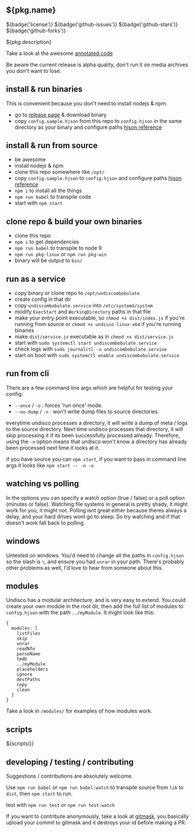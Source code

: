## ${pkg.name}

${badge('license')} ${badge('github-issues')} ${badge('github-stars')} ${badge('github-forks')}

${pkg.description}

Take a look at the awesome [annotated code](https://fauxilla.github.io/undiscombobulate/lib/index.js.html)

Be aware the current release is alpha quality, don't run it on media archives you don't want to lose.

## install & run binaries

This is convenient because you don't need to install nodejs & npm.

 * go to [release page](https://github.com/fauxilla/undiscombobulate/releases) & download binary
 * copy `config.sample.hjson` from this repo to `config.hjson` in the same
   directory as your binary and configure paths
   [hjson reference](http://hjson.org/)

## install & run from source

 * be awesome
 * install nodejs & npm
 * clone this repo somewhere like `/opt/`
 * copy `config.sample.hjson` to `config.hjson` and configure paths
   [hjson reference](http://hjson.org/)
 * `npm i` to install all the things
 * `npm run babel` to transpile code
 * start with `npm start`

## clone repo & build your own binaries

 * clone this repo
 * `npm i` to get dependencies
 * `npm run babel` to transpile to node 9
 * `npm run pkg-linux` or `npm run pkg-win`
 * binary will be output to `bin/`

## run as a service

  * copy binary or clone repo to `/opt/undiscombobulate`
  * create config in that dir
  * copy `undiscombobulate.service` into `/etc/systemd/system`
  * modify `ExecStart` and `WorkingDirectory` paths in that file
  * make your entry point executable, so `chmod +x dist/index.js` if you're running from source or `chmod +x undisco-linux-x64` if you're running binaries
  * make `dist/service.js` executable as in `chmod +x dist/service.js`
  * start with `sudo systemctl start undiscombobulate.service`
  * check logs with `sudo journalctl -u undiscombobulate.service`
  * start on boot with `sudo systemctl enable undiscombobulate.service`

## run from cli

There are a few command line args which are helpful for testing your config:

 * `--once` / `-o` : forces 'run once' mode.
 * `--no-dump` / `-n` : won't write dump files to source directories.

everytime undisco processes a directory, it will write a dump of meta / logs to the source directory. Next time undisco processes that directory, it will skip processing it if its been successfully processed already. Therefore, using the `-n` option means that undisco won't know a directory has already been processed next time it looks at it.

if you have source you can `npm start`, if you want to pass in command line args it looks like `npm start -- -n -o`

## watching vs polling

In the options you can specify a watch option (true / false) or a poll option
(minutes or false). Watching file systems in general is pretty shady, it might
work for you, it might not. Polling isnt great either because theres always
a delay, and your hard drives wont go to sleep. So try watching and if that
doesn't work fall back to polling.

## windows

Untested on windows. You'd need to change all the paths in `config.hjson` so the slash is `\`, and ensure you had `unrar` in your path. There's probably other problems as well, I'd love to hear from someone about this.

## modules

Undisco has a modular architecture, and is very easy to extend. You could create your own module in the root dir, then add the full list of modules to `config.hjson`
with the path `../myModule`. It might look like this:

```
{
  modules: [
    listFiles
    skip
    unrar
    readNfo
    parseName
    tmdb
    ../myModule
    placeholders
    ignore
    destPaths
    copy
    clean
  ]
}
```

Take a look in `/modules/` for examples of how modules work.

## scripts

${scripts()}

## developing / testing / contributing

Suggestions / contributions are absolutely welcome.

Use `npm run babel` or `npm run babel:watch` to transpile source from `lib` to
`dist`, then `npm start` to run.

test with `npm run test` or `npm run test:watch`

If you want to contribute anonymously, take a look at [gitmask](https://www.gitmask.com/), you basically upload your commit to gitmask and it destroys your id before making a PR.
